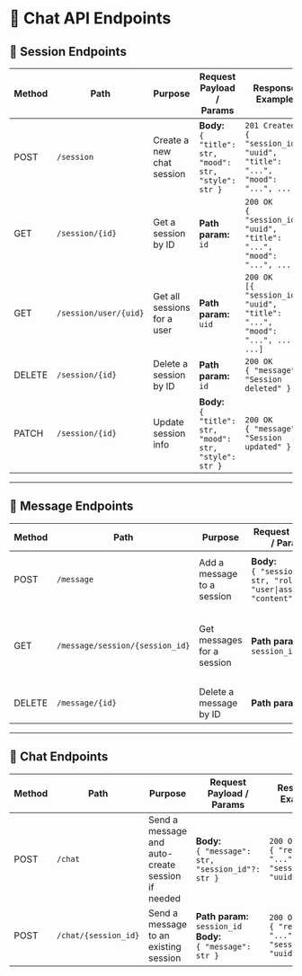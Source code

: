 # 📘 Chat API Endpoints

## 🧾 Session Endpoints

| Method | Path                        | Purpose                           | Request Payload / Params                                                                 | Response Example |
|--------|-----------------------------|-----------------------------------|-------------------------------------------------------------------------------------------|------------------|
| POST   | `/session`                  | Create a new chat session         | **Body:**<br>`{ "title": str, "mood": str, "style": str }`                                | `201 Created`<br>`{ "session_id": "uuid", "title": "...", "mood": "...", ... }` |
| GET    | `/session/{id}`            | Get a session by ID               | **Path param:** `id`                                                                      | `200 OK`<br>`{ "session_id": "uuid", "title": "...", "mood": "...", ... }` |
| GET    | `/session/user/{uid}`      | Get all sessions for a user       | **Path param:** `uid`                                                                     | `200 OK`<br>`[{ "session_id": "uuid", "title": "...", "mood": "...", ... }, ...]` |
| DELETE | `/session/{id}`            | Delete a session by ID            | **Path param:** `id`                                                                      | `200 OK`<br>`{ "message": "Session deleted" }` |
| PATCH  | `/session/{id}`            | Update session info               | **Body:**<br>`{ "title": str, "mood": str, "style": str }`                                | `200 OK`<br>`{ "message": "Session updated" }` |

---

## 💬 Message Endpoints

| Method | Path                            | Purpose                         | Request Payload / Params                                                                 | Response Example |
|--------|----------------------------------|----------------------------------|-------------------------------------------------------------------------------------------|------------------|
| POST   | `/message`                      | Add a message to a session      | **Body:**<br>`{ "session_id": str, "role": "user\|assistant", "content": str }`           | `201 Created`<br>`{ "message_id": "uuid", "created_at": "timestamp" }` |
| GET    | `/message/session/{session_id}` | Get messages for a session      | **Path param:** `session_id`                                                              | `200 OK`<br>`[{ "id": "uuid", "role": "...", "content": "...", ... }, ...]` |
| DELETE | `/message/{id}`                 | Delete a message by ID          | **Path param:** `id`                                                                      | `200 OK`<br>`{ "message": "Message deleted" }` |

---

## 🤖 Chat Endpoints

| Method | Path                  | Purpose                                       | Request Payload / Params                                                      | Response Example |
|--------|------------------------|-----------------------------------------------|--------------------------------------------------------------------------------|------------------|
| POST   | `/chat`               | Send a message and auto-create session if needed | **Body:**<br>`{ "message": str, "session_id"?: str }`                          | `200 OK`<br>`{ "reply": "...", "session_id": "uuid" }` |
| POST   | `/chat/{session_id}` | Send a message to an existing session         | **Path param:** `session_id`<br>**Body:**<br>`{ "message": str }`              | `200 OK`<br>`{ "reply": "...", "session_id": "uuid" }` |
